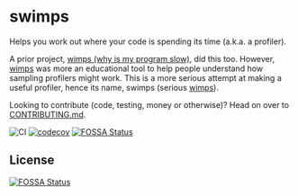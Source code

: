 # swimps
Helps you work out where your code is spending its time (a.k.a. a profiler).

A prior project, [wimps (why is my program slow)](https://github.com/OMGtechy/wimps), did this too. However, [wimps](https://github.com/OMGtechy/wimps) was more an educational tool to help people understand how sampling profilers might work. This is a more serious attempt at making a useful profiler, hence its name, swimps (serious [wimps](https://github.com/OMGtechy/wimps)).

Looking to contribute (code, testing, money or otherwise)? Head on over to [CONTRIBUTING.md](https://github.com/OMGtechy/swimps/blob/master/CONTRIBUTING.md).

![CI](https://github.com/OMGtechy/swimps/workflows/CI/badge.svg)
[![codecov](https://codecov.io/gh/OMGtechy/swimps/branch/master/graph/badge.svg)](https://codecov.io/gh/OMGtechy/swimps)
[![FOSSA Status](https://app.fossa.com/api/projects/git%2Bgithub.com%2FOMGtechy%2Fswimps.svg?type=shield)](https://app.fossa.com/projects/git%2Bgithub.com%2FOMGtechy%2Fswimps?ref=badge_shield)




## License
[![FOSSA Status](https://app.fossa.com/api/projects/git%2Bgithub.com%2FOMGtechy%2Fswimps.svg?type=large)](https://app.fossa.com/projects/git%2Bgithub.com%2FOMGtechy%2Fswimps?ref=badge_large)